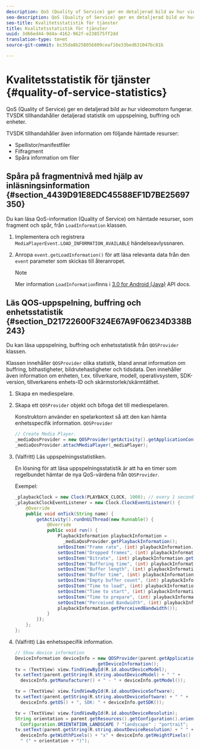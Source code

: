 ```yaml
---
description: QoS (Quality of Service) ger en detaljerad bild av hur videomotorn fungerar. TVSDK tillhandahåller detaljerad statistik om uppspelning, buffring och enheter.
seo-description: QoS (Quality of Service) ger en detaljerad bild av hur videomotorn fungerar. TVSDK tillhandahåller detaljerad statistik om uppspelning, buffring och enheter.
seo-title: Kvalitetsstatistik för tjänster
title: Kvalitetsstatistik för tjänster
uuid: 3d66ed44-9d4a-4162-962f-e238575ff2dd
translation-type: tm+mt
source-git-commit: bc35da8b258056809ceaf18e33bed631047bc81b

---
```



# Kvalitetsstatistik för tjänster {#quality-of-service-statistics}

QoS (Quality of Service) ger en detaljerad bild av hur videomotorn fungerar. TVSDK tillhandahåller detaljerad statistik om uppspelning, buffring och enheter.

TVSDK tillhandahåller även information om följande hämtade resurser:

* Spellistor/manifestfiler
* Filfragment
* Spåra information om filer

## Spåra på fragmentnivå med hjälp av inläsningsinformation {#section_4439D91E8EDC45588EF1D7BE25697350}

Du kan läsa QoS-information (Quality of Service) om hämtade resurser, som fragment och spår, från `LoadInformation` klassen.

1. Implementera och registrera `MediaPlayerEvent.LOAD_INFORMATION_AVAILABLE` händelseavlyssnaren.
1. Anropa `event.getLoadInformation()` för att läsa relevanta data från den `event` parameter som skickas till återanropet.

   >[!NOTE]
   >
   >Mer information `LoadInformation`finns i [3.0 for Android (Java)](https://help.adobe.com/en_US/primetime/api/psdk/javadoc3.0/index.html) API docs.

## Läs QOS-uppspelning, buffring och enhetsstatistik {#section_D21722600F324E67A9F06234D338B243}

Du kan läsa uppspelning, buffring och enhetsstatistik från `QOSProvider` klassen.

Klassen innehåller `QOSProvider` olika statistik, bland annat information om buffring, bithastigheter, bildrutehastigheter och tidsdata. Den innehåller även information om enheten, t.ex. tillverkare, modell, operativsystem, SDK-version, tillverkarens enhets-ID och skärmstorlek/skärmtäthet.

1. Skapa en mediespelare.
1. Skapa ett `QOSProvider` objekt och bifoga det till mediespelaren.

   Konstruktorn använder en spelarkontext så att den kan hämta enhetsspecifik information. `QOSProvider`

   ```java
   // Create Media Player. 
   _mediaQosProvider = new QOSProvider(getActivity().getApplicationContext()); 
   _mediaQosProvider.attachMediaPlayer(_mediaPlayer);
   ```

1. (Valfritt) Läs uppspelningsstatistiken.

   En lösning för att läsa uppspelningsstatistik är att ha en timer som regelbundet hämtar de nya QoS-värdena från `QOSProvider`.

   Exempel:

   ```java
   _playbackClock = new Clock(PLAYBACK_CLOCK, 1000); // every 1 second 
   _playbackClockEventListener = new Clock.ClockEventListener() { 
       @Override 
       public void onTick(String name) { 
           getActivity().runOnUiThread(new Runnable() { 
               @Override 
               public void run() { 
                   PlaybackInformation playbackInformation =  
                     _mediaQosProvider.getPlaybackInformation();  
                   setQosItem("Frame rate", (int) playbackInformation.getFrameRate());  
                   setQosItem("Dropped frames", (int) playbackInformation.getDroppedFrameCount()); 
                   setQosItem("Bitrate", (int) playbackInformation.getBitrate()); 
                   setQosItem("Buffering time", (int) playbackInformation.getBufferingTime());  
                   setQosItem("Buffer length", (int) playbackInformation.getBufferLength());  
                   setQosItem("Buffer time", (int) playbackInformation.getBufferTime());  
                   setQosItem("Empty buffer count", (int) playbackInformation.getEmptyBufferCount());  
                   setQosItem("Time to load", (int) playbackInformation.getTimeToLoad());  
                   setQosItem("Time to start", (int) playbackInformation.getTimeToStart()); 
                   setQosItem("Time to prepare", (int) playbackInformation.getTimeToPrepare()); 
                   setQosItem("Perceived Bandwidth", (int) playbackInformation.getPerceivedBandwidth());   
                   playbackInformation.getPerceivedBandwidth()); 
               } 
           }); 
       }; 
   }; 
   ```

1. (Valfritt) Läs enhetsspecifik information.

   ```java
   // Show device information 
   DeviceInformation deviceInfo = new QOSProvider(parent.getApplicationContext()). 
                                  getDeviceInformation(); 
   tv = (TextView) view.findViewById(R.id.aboutDeviceModel); 
   tv.setText(parent.getString(R.string.aboutDeviceModel) + " " +  
     deviceInfo.getManufacturer() + " - " + deviceInfo.getModel()); 
   
   tv = (TextView) view.findViewById(R.id.aboutDeviceSoftware); 
   tv.setText(parent.getString(R.string.aboutDeviceSoftware) + " " +  
     deviceInfo.getOS() + ", SDK: " + deviceInfo.getSDK()); 
   
   tv = (TextView) view.findViewById(R.id.aboutDeviceResolutin); 
   String orientation = parent.getResources().getConfiguration().orientation ==  
     Configuration.ORIENTATION_LANDSCAPE ? "landscape" : "portrait"; 
   tv.setText(parent.getString(R.string.aboutDeviceResolution) + " " +  
     deviceInfo.getWidthPixels() + "x" + deviceInfo.getHeightPixels() +  
     " (" + orientation + ")"); 
   ```
